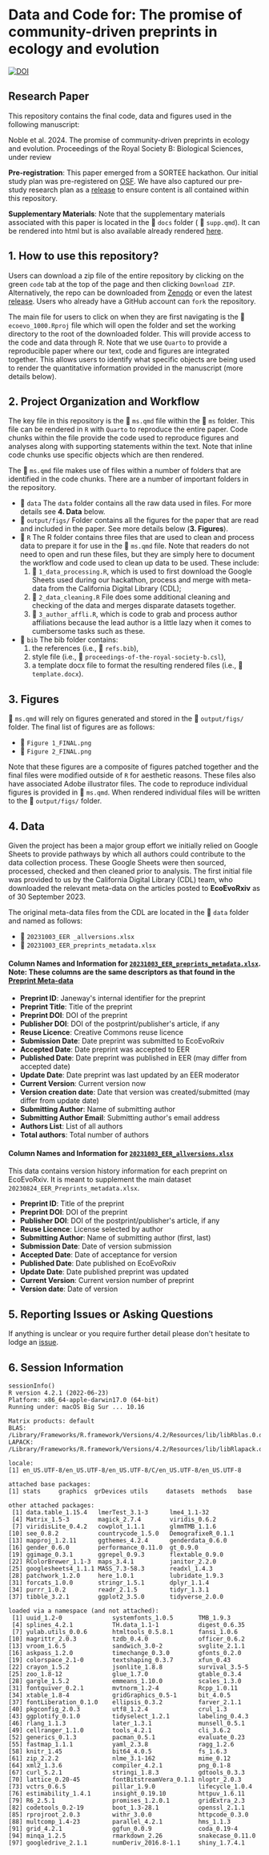 # Data and Code for: The promise of community-driven preprints in ecology and evolution
[![DOI](https://zenodo.org/badge/682784807.svg)](https://zenodo.org/doi/10.5281/zenodo.13841039)

## Research Paper
This repository contains the final code, data and figures used in the following manuscript:

Noble et al. 2024. The promise of community-driven preprints in ecology and evolution. Proceedings of the Royal Society B: Biological Sciences, under review 

**Pre-registration**: This paper emerged from a SORTEE hackathon. Our initial study plan was pre-registered on [OSF](https://doi.org/10.17605/OSF.IO/D7ZWS). We have also captured our pre-study research plan as a [release](https://github.com/daniel1noble/ecoevo_1000/releases/tag/v1.0) to ensure content is all contained within this repository.

**Supplementary Materials**: Note that the supplementary materials associated with this paper is located in the :open_file_folder: `docs` folder ( :page_facing_up: `supp.qmd`). It can be rendered into html but is also available already rendered [here](https://daniel1noble.github.io/ecoevo_1000/).

## 1. How to use this repository?

Users can download a zip file of the entire repository by clicking on the green `code` tab at the top of the page and then clicking `Download ZIP`. Alternatively, the repo can be downloaded from [Zenodo](https://zenodo.org/doi/10.5281/zenodo.13841039) or even the latest [release](https://github.com/daniel1noble/ecoevo_1000/releases/tag/v1.0). Users who already have a GitHub account can `fork` the repository.

The main file for users to click on when they are first navigating is the :page_facing_up: `ecoevo_1000.Rproj` file which will open the folder and set the working directory to the root of the downloaded folder. This will provide access to the code and data through R. Note that we use `Quarto` to provide a reproducible paper where our text, code and figures are integrated together. This allows users to identify what specific objects are being used to render the quantitative information provided in the manuscript (more details below).

## 2. Project Organization and Workflow

The key file in this repository is the :page_facing_up: `ms.qmd` file within the :open_file_folder: `ms` folder. This file can be rendered in `R` with `Quarto` to reproduce the entire paper. Code chunks within the file provide the code used to reproduce figures and analyses along with supporting statements within the text. Note that inline code chunks use specific objects which are then rendered.

The :page_facing_up: `ms.qmd` file makes use of files within a number of folders that are identified in the code chunks. There are a number of important folders in the repository. 
* :open_file_folder: `data` The `data` folder contains all the raw data used in files. For more details see **4. Data** below.
* :open_file_folder: `output/figs/` Folder contains all the figures for the paper that are read and included in the paper. See more details below (**3. Figures**).
* :open_file_folder: `R` The R folder contains three files that are used to clean and process data to prepare it for use in the :page_facing_up: `ms.qmd` file. Note that readers do not need to open and run these files, but they are simply here to document the workflow and code used to clean up data to be used. These include: 
 	1. :page_facing_up: `1_data_processing.R`, which is used to first download the Google Sheets used during our hackathon, process and merge with meta-data from the California Digital Library (CDL); 
	2. :page_facing_up: `2_data_cleaning.R` File does some additional cleaning and checking of the data and merges disparate datasets together.
	3. :page_facing_up: `3_author_affli.R`, which is code to grab and process author affiliations because the lead author is a little lazy when it comes to cumbersome tasks such as these.
* :open_file_folder: `bib` The bib folder contains:
	1. the references (i.e., :page_facing_up:  `refs.bib`), 
	2. style file (i.e., :page_facing_up: `proceedings-of-the-royal-society-b.csl`),
	3. a template docx file to format the resulting rendered files (i.e., :page_facing_up: `template.docx`).

## 3. Figures
:page_facing_up: `ms.qmd` will rely on figures generated and stored in the :open_file_folder: `output/figs/` folder. The final list of  figures are as follows:

 - :page_facing_up: `Figure 1_FINAL.png` 
 - :page_facing_up: `Figure 2_FINAL.png` 

Note that these figures are a composite of figures patched together and the final files were  modified outside of `R` for aesthetic reasons. These files also have associated Adobe illustrator files. The code to reproduce  individual figures is provided in :page_facing_up: `ms.qmd`. When rendered individual files will be written to the :open_file_folder: `output/figs/` folder.

## 4. Data
Given the project has been a major group effort we initially relied on Google Sheets to provide pathways by which all authors could contribute to the data collection process. These Google Sheets were then sourced, processed, checked and then cleaned prior to analysis. The first initial file was provided to us by the California Digital Library (CDL) team, who downloaded the relevant meta-data on the articles posted to **EcoEvoRxiv** as of 30 September 2023. 

The original meta-data files from the CDL are located in the :open_file_folder: `data` folder and named as follows:
- :page_facing_up: `20231003_EER _allversions.xlsx`
- :page_facing_up: `20231003_EER_preprints_metadata.xlsx`

#### Column Names and Information for [`20231003_EER_preprints_metadata.xlsx`](https://github.com/daniel1noble/ecoevo_1000/blob/main/data/20231003_EER_preprints_metadata.xlsx). **Note**: These columns are the same descriptors as that found in the [Preprint Meta-data](https://docs.google.com/spreadsheets/d/1UEAUZWpOm7C1kKoVoYy-u_D6cbHoF--EGxoY0Gl0qHw/edit#gid=836736319)
- **Preprint ID**: Janeway's internal identifier for the preprint 
- **Preprint Title**: Title of the preprint 
- **Preprint DOI**: DOI of the preprint
- **Publisher DOI**: DOI of the postprint/publisher's article, if any
- **Reuse Licence**: Creative Commons reuse licence
- **Submission Date**: Date preprint was submitted to EcoEvoRxiv
- **Accepted Date**: Date preprint was accepted to EER 
- **Published Date**: Date preprint was published in EER (may differ from accepted date)
- **Update Date**: Date preprint was last updated by an EER moderator
- **Current Version**: Current version now 
- **Version creation date**: Date that version was created/submitted (may differ from update date)
- **Submitting Author**: Name of submitting author
- **Submitting Author Email**: Submitting author's email address
- **Authors List**: List of all authors
- **Total authors**: Total number of authors 

#### Column Names and Information for [`20231003_EER_allversions.xlsx`](https://github.com/daniel1noble/ecoevo_1000/blob/main/data/20231003_EER%20_allversions.xlsx)

This data contains version history information for each preprint on EcoEvoRxiv. It is meant to supplement the main dataset `20230824_EER_Preprints_metadata.xlsx`.

 - **Preprint ID**:	Title of the preprint
 - **Preprint DOI**:	DOI of the preprint
 - **Publisher DOI**: DOI of the postprint/publisher's article, if any
 - **Reuse Licence**: License selected by author	
 - **Submitting Author**: Name of submitting author (first, last)
 - **Submission Date**: Date of version submission
 - **Accepted Date**: Date of acceptance for version
 - **Published Date**: Date published on EcoEvoRxiv
 - **Update Date**:	Date published preprint was updated
 - **Current Version**:	Current version number of preprint
 - **Version date**: Date of version 

## 5. Reporting Issues or Asking Questions
If anything is unclear or you require further detail please don't hesitate to lodge an [issue](https://github.com/daniel1noble/ecoevo_1000/issues). 

## 6. Session Information

```
sessionInfo()
R version 4.2.1 (2022-06-23)
Platform: x86_64-apple-darwin17.0 (64-bit)
Running under: macOS Big Sur ... 10.16

Matrix products: default
BLAS:   /Library/Frameworks/R.framework/Versions/4.2/Resources/lib/libRblas.0.dylib
LAPACK: /Library/Frameworks/R.framework/Versions/4.2/Resources/lib/libRlapack.dylib

locale:
[1] en_US.UTF-8/en_US.UTF-8/en_US.UTF-8/C/en_US.UTF-8/en_US.UTF-8

attached base packages:
[1] stats     graphics  grDevices utils     datasets  methods   base     

other attached packages:
 [1] data.table_1.15.4   lmerTest_3.1-3      lme4_1.1-32        
 [4] Matrix_1.5-3        magick_2.7.4        viridis_0.6.2      
 [7] viridisLite_0.4.2   cowplot_1.1.1       glmmTMB_1.1.6      
[10] see_0.8.2           countrycode_1.5.0   DemografixeR_0.1.1 
[13] mapproj_1.2.11      ggthemes_4.2.4      genderdata_0.6.0   
[16] gender_0.6.0        performance_0.11.0  gt_0.9.0           
[19] ggimage_0.3.1       ggrepel_0.9.3       flextable_0.9.0    
[22] RColorBrewer_1.1-3  maps_3.4.1          janitor_2.2.0      
[25] googlesheets4_1.1.1 MASS_7.3-58.3       readxl_1.4.3       
[28] patchwork_1.2.0     here_1.0.1          lubridate_1.9.3    
[31] forcats_1.0.0       stringr_1.5.1       dplyr_1.1.4        
[34] purrr_1.0.2         readr_2.1.5         tidyr_1.3.1        
[37] tibble_3.2.1        ggplot2_3.5.0       tidyverse_2.0.0    

loaded via a namespace (and not attached):
 [1] uuid_1.2-0              systemfonts_1.0.5       TMB_1.9.3              
 [4] splines_4.2.1           TH.data_1.1-1           digest_0.6.35          
 [7] yulab.utils_0.0.6       htmltools_0.5.8.1       fansi_1.0.6            
[10] magrittr_2.0.3          tzdb_0.4.0              officer_0.6.2          
[13] vroom_1.6.5             sandwich_3.0-2          svglite_2.1.1          
[16] askpass_1.2.0           timechange_0.3.0        gfonts_0.2.0           
[19] colorspace_2.1-0        textshaping_0.3.7       xfun_0.43              
[22] crayon_1.5.2            jsonlite_1.8.8          survival_3.5-5         
[25] zoo_1.8-12              glue_1.7.0              gtable_0.3.4           
[28] gargle_1.5.2            emmeans_1.10.0          scales_1.3.0           
[31] fontquiver_0.2.1        mvtnorm_1.2-4           Rcpp_1.0.11            
[34] xtable_1.8-4            gridGraphics_0.5-1      bit_4.0.5              
[37] fontLiberation_0.1.0    ellipsis_0.3.2          farver_2.1.1           
[40] pkgconfig_2.0.3         utf8_1.2.4              crul_1.3               
[43] ggplotify_0.1.0         tidyselect_1.2.1        labeling_0.4.3         
[46] rlang_1.1.3             later_1.3.1             munsell_0.5.1          
[49] cellranger_1.1.0        tools_4.2.1             cli_3.6.2              
[52] generics_0.1.3          pacman_0.5.1            evaluate_0.23          
[55] fastmap_1.1.1           yaml_2.3.8              ragg_1.2.6             
[58] knitr_1.45              bit64_4.0.5             fs_1.6.3               
[61] zip_2.2.2               nlme_3.1-162            mime_0.12              
[64] xml2_1.3.6              compiler_4.2.1          png_0.1-8              
[67] curl_5.2.1              stringi_1.8.3           gdtools_0.3.3          
[70] lattice_0.20-45         fontBitstreamVera_0.1.1 nloptr_2.0.3           
[73] vctrs_0.6.5             pillar_1.9.0            lifecycle_1.0.4        
[76] estimability_1.4.1      insight_0.19.10         httpuv_1.6.11          
[79] R6_2.5.1                promises_1.2.0.1        gridExtra_2.3          
[82] codetools_0.2-19        boot_1.3-28.1           openssl_2.1.1          
[85] rprojroot_2.0.3         withr_3.0.0             httpcode_0.3.0         
[88] multcomp_1.4-23         parallel_4.2.1          hms_1.1.3              
[91] grid_4.2.1              ggfun_0.0.9             coda_0.19-4            
[94] minqa_1.2.5             rmarkdown_2.26          snakecase_0.11.0       
[97] googledrive_2.1.1       numDeriv_2016.8-1.1     shiny_1.7.4.1          
```